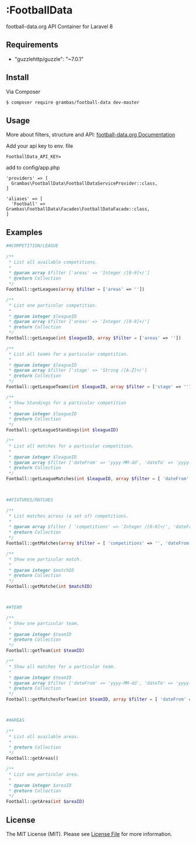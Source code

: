 # :FootballData


football-data.org API Container for Laravel 8


## Requirements
-  "guzzlehttp/guzzle": "~7.0.1"


## Install

Via Composer

``` bash
$ composer require grambas/football-data dev-master
```

## Usage

More about filters, structure and API:
[football-data.org Documentation](http://api.football-data.org/documentation)


Add your api key to env. file

```
FootballData_API_KEY=
```
add to config/app.php 
``` 
'providers' => [
  Grambas\FootballData\FootballDataServiceProvider::class,
]

'aliases' => [
  'Football' => Grambas\FootballData\Facades\FootballDataFacade::class,
]
```

## Examples
```php
##COMPETITION/LEAGUE
	
/**
 * List all available competitions.
 *
 * @param array $filter ['areas' => 'Integer /[0-9]+/']
 * @return Collection
 */
Football::getLeagues(array $filter = ['areas' => ''])

/**
 * List one particular competition.
 *
 * @param integer $leagueID 
 * @param array $filter ['areas' => 'Integer /[0-9]+/']
 * @return Collection
 */ 
Football::getLeague(int $leagueID, array $filter = ['areas' => ''])

/**
 * List all teams for a particular competition.
 *
 * @param integer $leagueID
 * @param array $filter ['stage' => 'String /[A-Z]+/']
 * @return Collection
 */
Football::getLeagueTeams(int $leagueID, array $filter = ['stage' => ''])

/**
 * Show Standings for a particular competition
 *
 * @param integer $leagueID
 * @return Collection
 */
Football::getLeagueStandings(int $leagueID)

/**
 * List all matches for a particular competition.
 *
 * @param integer $leagueID
 * @param array $filter ['dateFrom' => 'yyyy-MM-dd', 'dateTo' => 'yyyy-MM-dd', 'stage' => 'String /[A-Z]+/', 'status' => 'SCHEDULED | LIVE | IN_PLAY | PAUSED | FINISHED | POSTPONED | SUSPENDED | CANCELED', 'matchday' => 'Integer /[1-4]*[0-9]', 'group' => '']
 * @return Collection
 */
Football::getLeagueMatches(int $leagueID, array $filter = [ 'dateFrom' => '', 'dateTo' => '', 'stage' => '', 'status' => '', 'matchday' => '', 'group' => '' ])
	


##FIXTURES/MATCHES

/**
 * List matches across (a set of) competitions.	
 *
 * @param array $filter [ 'competitions' => 'Integer /[0-9]+/', 'dateFrom' => 'yyyy-MM-dd', 'dateTo' => 'yyyy-MM-dd', 'status' => 'SCHEDULED | LIVE | IN_PLAY | PAUSED | FINISHED | POSTPONED | SUSPENDED | CANCELED' ]
 * @return Collection
 */
Football::getMatches(array $filter = [ 'competitions' => '', 'dateFrom' => '', 'dateTo' => '', 'status' => '' ])

/**
 * Show one particular match.	
 *
 * @param integer $matchID
 * @return Collection
 */
Football::getMatche(int $matchID)



##TEAM

/**
 * Show one particular team.	
 *
 * @param integer $teamID
 * @return Collection
 */
Football::getTeam(int $teamID)

/**
 * Show all matches for a particular team.
 *
 * @param integer $teamID
 * @param array $filter ['dateFrom' => 'yyyy-MM-dd', 'dateTo' => 'yyyy-MM-dd', 'status' => 'SCHEDULED | LIVE | IN_PLAY | PAUSED | FINISHED | POSTPONED | SUSPENDED | CANCELED', 'venue' => 'home|away']
 * @return Collection
 */
Football::getMatchesForTeam(int $teamID, array $filter = [ 'dateFrom' => '', 'dateTo' => '', 'status' => '', 'venue' => '' ])



##AREAS
	
/**
 * List all available areas.
 *
 * @return Collection
 */
Football::getAreas()

/**
 * List one particular area.
 *
 * @param integer $areaID 
 * @return Collection
 */
Football::getArea(int $areaID)
```


## License

The MIT License (MIT). Please see [License File](LICENSE.md) for more information.

[link-packagist]: https://packagist.org/packages/grambas/football-data
[link-author]: https://github.com/grambas

